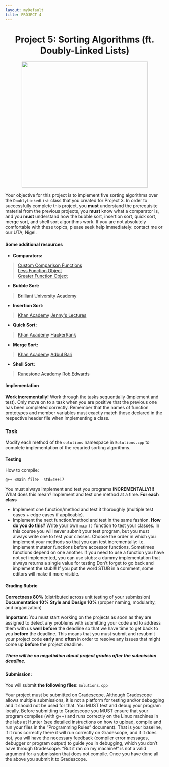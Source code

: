 ```yaml
---
layout: myDefault
title: PROJECT 4
---
```


<center> <h1>Project 5: Sorting Algorithms (ft. Doubly-Linked Lists)</h1> </center>

<p align="center"> <img src="images/sort.png" width="400"> </p> 


Your objective for this project is to implement five sorting algorithms over the `DoublyLinkedList` class that you created for Project 3. In order to successfully complete this project, you **must** understand the prerequisite material from the previous projects, you **must** know what a comparator is, and you **must** understand how the bubble sort, insertion sort, quick sort, merge sort, and shell sort algorithms work. If you are not absolutely comfortable with these topics, please seek help immediately: contact me or our UTA, Nigel.

#### Some additional resources
* **Comparators:**
>[Custom Comparison Functions](https://stackoverflow.com/questions/52984999/different-types-for-stdsort-comparator-in-c/)  
[Less Function Object](http://www.cplusplus.com/reference/functional/less/)  
[Greater Function Object](http://www.cplusplus.com/reference/functional/greater/) 
   
* **Bubble Sort:**
>[Brilliant](https://brilliant.org/wiki/bubble-sort/)
[University Academy](https://youtu.be/We8h4_rcRRw)

* **Insertion Sort:**
>[Khan Academy](https://www.khanacademy.org/computing/computer-science/algorithms/insertion-sort/a/insertion-sort)
[Jenny's Lectures](https://youtu.be/yCxV0kBpA6M)

* **Quick Sort:**
>[Khan Academy](https://www.khanacademy.org/computing/computer-science/algorithms/quick-sort/a/overview-of-quicksort)
[HackerRank](https://youtu.be/SLauY6PpjW4)

* **Merge Sort:**
>[Khan Academy](https://www.khanacademy.org/computing/computer-science/algorithms/merge-sort/a/overview-of-merge-sort)
[Adbul Bari](https://youtu.be/mB5HXBb_HY8)

* **Shell Sort:**
>[Runestone Academy](https://runestone.academy/runestone/books/published/pythonds/SortSearch/TheShellSort.html)
[Rob Edwards](https://youtu.be/ddeLSDsYVp8)

#### Implementation
**Work incrementally!** Work through the tasks sequentially (implement and test). Only move on to a task when you are positive that the previous one has been completed correctly. Remember that the names of function prototypes and member variables must exactly match those declared in the respective header file when implementing a class.

### Task 
Modify each method of the `solutions` namespace in `Solutions.cpp` to complete implementation of the requried sorting algorithms. 


#### Testing
How to compile:
```
g++ <main file> -std=c++17
```
You must always implement and test you programs **INCREMENTALLY!!!**
What does this mean? Implement and test one method at a time.
**For each class**
* Implement one function/method and test it thoroughly (multiple test cases + edge cases if applicable).
* Implement the next function/method and test in the same fashion.
    **How do you do this?** Write your own `main()` function to test your classes. In this course you will never submit your test program, but you must always write one to test your classes. Choose the order in which you implement your methods so that you can test incrementally: i.e. implement mutator functions before accessor functions. Sometimes functions depend on one another. If you need to use a function you have not yet implemented, you can use stubs: a dummy implementation that always returns a single value for testing Don’t forget to go back and implement the stub!!! If you put the word STUB in a comment, some editors will make it more visible.

#### Grading Rubric
**Correctness 80%** (distributed across unit testing of your submission)
**Documentation 10%**
**Style and Design 10%** (proper naming, modularity, and organization)

**Important:** You must start working on the projects as soon as they are assigned to detect any problems with submitting your code and to address them with us **well before** the deadline so that we have time to get back to you **before** the deadline. This means that you must submit and resubmit your project code **early** and **often** in order to resolve any issues that might come up **before** the project deadline.
##### There will be no negotiation about project grades after the submission deadline. #####
  
#### Submission:
You will submit **the following files**:
`Solutions.cpp`

Your project must be submitted on Gradescope. Although Gradescope allows multiple submissions, it is not a platform for testing and/or debugging and it should not be used for that. You MUST test and debug your program locally. Before submitting to Gradescope you MUST ensure that your program compiles (with g++) and runs correctly on the Linux machines in the labs at Hunter (see detailed instructions on how to upload, compile and run your files in the “Programming Rules” document). That is your baseline, if it runs correctly there it will run correctly on Gradescope, and if it does not, you will have the necessary feedback (compiler error messages, debugger or program output) to guide you in debugging, which you don’t have through Gradescope. “But it ran on my machine!” is not a valid argument for a submission that does not compile. Once you have done all the above you submit it to Gradescope.